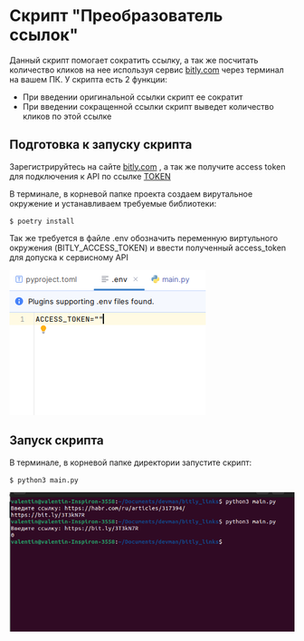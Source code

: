 # Скрипт "Преобразователь ссылок"

Данный скрипт помогает сократить ссылку, а так же посчитать количество кликов на нее 
используя сервис [bitly.com](https://bitly.com/pages/landing/bringing-us-all-a-bit-closer?gad_source=1&gclid=Cj0KCQiA35urBhDCARIsAOU7Qwncdg_Bi9AUFGTNgxNPr0voSbsbOGMp9nYTecd2ZCE9F4U1Q3iaYVcaAshvEALw_wcB) через терминал на вашем ПК. У скрипта есть 2 функции:

* При введении оригинальной ссылки скрипт ее сократит
* При введении сокращенной ссылки скрипт выведет количество кликов по этой ссылке

## Подготовка к запуску скрипта

Зарегистрируйтесь на сайте [bitly.com](https://bitly.com/pages/landing/bringing-us-all-a-bit-closer?gad_source=1&gclid=Cj0KCQiA35urBhDCARIsAOU7Qwncdg_Bi9AUFGTNgxNPr0voSbsbOGMp9nYTecd2ZCE9F4U1Q3iaYVcaAshvEALw_wcB)
, а так же получите access token для подключения к API по ссылке [TOKEN](https://bitly.com/a/sign_in?rd=/settings/integrations)

В терминале, в корневой папке проекта создаем вирутальное окружение и устанавливаем
требуемые библиотеки:

```console
$ poetry install
```
Так же требуется в файлe .env обозначить переменную виртульного окружения (BITLY_ACCESS_TOKEN)
и ввести полученный access_token для допуска к сервисному API

![Screenshot](https://github.com/valhallajazzy/bitly_links/blob/main/pictures/ACCESS_TOKEN.png)

## Запуск скрипта

В терминале, в корневой папке директории запустите скрипт:

```console
$ python3 main.py
```
![Screenshot](https://github.com/valhallajazzy/bitly_links/blob/main/pictures/RUNNING_THE_SCRIPT.png)
